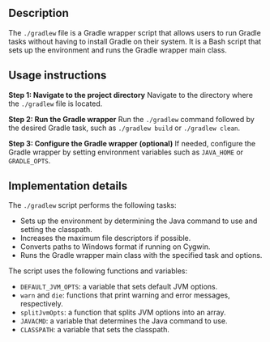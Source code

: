 ## Description


The `./gradlew` file is a Gradle wrapper script that allows users to run Gradle tasks without having to install Gradle on their system. It is a Bash script that sets up the environment and runs the Gradle wrapper main class.


## Usage instructions


**Step 1: Navigate to the project directory**
Navigate to the directory where the `./gradlew` file is located.

**Step 2: Run the Gradle wrapper**
Run the `./gradlew` command followed by the desired Gradle task, such as `./gradlew build` or `./gradlew clean`.

**Step 3: Configure the Gradle wrapper (optional)**
If needed, configure the Gradle wrapper by setting environment variables such as `JAVA_HOME` or `GRADLE_OPTS`.


## Implementation details


The `./gradlew` script performs the following tasks:

* Sets up the environment by determining the Java command to use and setting the classpath.
* Increases the maximum file descriptors if possible.
* Converts paths to Windows format if running on Cygwin.
* Runs the Gradle wrapper main class with the specified task and options.

The script uses the following functions and variables:

* `DEFAULT_JVM_OPTS`: a variable that sets default JVM options.
* `warn` and `die`: functions that print warning and error messages, respectively.
* `splitJvmOpts`: a function that splits JVM options into an array.
* `JAVACMD`: a variable that determines the Java command to use.
* `CLASSPATH`: a variable that sets the classpath.



